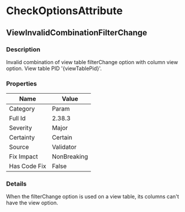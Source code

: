 ﻿---  
uid: Validator_2_38_3  
---

# CheckOptionsAttribute

## ViewInvalidCombinationFilterChange

### Description

Invalid combination of view table filterChange option with column view option. View table PID '{viewTablePid}'.

### Properties

| Name         | Value       |
| ------------ | ----------- |
| Category     | Param       |
| Full Id      | 2.38.3      |
| Severity     | Major       |
| Certainty    | Certain     |
| Source       | Validator   |
| Fix Impact   | NonBreaking |
| Has Code Fix | False       |

### Details

When the filterChange option is used on a view table, its columns can't have the view option.
